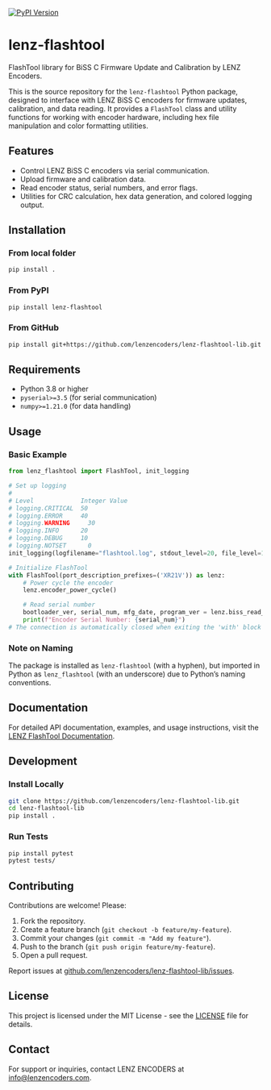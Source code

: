 [![PyPI Version](https://img.shields.io/pypi/v/lenz-flashtool)](https://pypi.org/project/lenz-flashtool/)

# lenz-flashtool

FlashTool library for BiSS C Firmware Update and Calibration by LENZ Encoders.

This is the source repository for the `lenz-flashtool` Python package, designed to interface with LENZ BiSS C encoders for firmware updates, calibration, and data reading. It provides a `FlashTool` class and utility functions for working with encoder hardware, including hex file manipulation and color formatting utilities.

## Features

- Control LENZ BiSS C encoders via serial communication.
- Upload firmware and calibration data.
- Read encoder status, serial numbers, and error flags.
- Utilities for CRC calculation, hex data generation, and colored logging output.

## Installation

### From local folder
```bash
pip install .
```

### From PyPI
```bash
pip install lenz-flashtool
```

### From GitHub
```bash
pip install git+https://github.com/lenzencoders/lenz-flashtool-lib.git
```

## Requirements

- Python 3.8 or higher
- `pyserial>=3.5` (for serial communication)
- `numpy>=1.21.0` (for data handling)

## Usage

### Basic Example
```python
from lenz_flashtool import FlashTool, init_logging

# Set up logging
#
# Level	            Integer Value
# logging.CRITICAL	50
# logging.ERROR	    40
# logging.WARNING	  30
# logging.INFO	    20
# logging.DEBUG	    10
# logging.NOTSET	  0
init_logging(logfilename="flashtool.log", stdout_level=20, file_level=10)

# Initialize FlashTool
with FlashTool(port_description_prefixes=('XR21V')) as lenz:
    # Power cycle the encoder
    lenz.encoder_power_cycle()

    # Read serial number
    bootloader_ver, serial_num, mfg_date, program_ver = lenz.biss_read_snum()
    print(f"Encoder Serial Number: {serial_num}")
# The connection is automatically closed when exiting the 'with' block
```
### Note on Naming
The package is installed as `lenz-flashtool` (with a hyphen), but imported in Python as `lenz_flashtool` (with an underscore) due to Python’s naming conventions.

## Documentation

For detailed API documentation, examples, and usage instructions, visit the [LENZ FlashTool Documentation](https://flashtool.lenzencoders.com).

## Development

### Install Locally
```bash
git clone https://github.com/lenzencoders/lenz-flashtool-lib.git
cd lenz-flashtool-lib
pip install .
```

### Run Tests
```bash
pip install pytest
pytest tests/
```

## Contributing

Contributions are welcome! Please:
1. Fork the repository.
2. Create a feature branch (`git checkout -b feature/my-feature`).
3. Commit your changes (`git commit -m "Add my feature"`).
4. Push to the branch (`git push origin feature/my-feature`).
5. Open a pull request.

Report issues at [github.com/lenzencoders/lenz-flashtool-lib/issues](https://github.com/lenzencoders/lenz-flashtool-lib/issues).

## License

This project is licensed under the MIT License - see the [LICENSE](LICENSE) file for details.

## Contact

For support or inquiries, contact LENZ ENCODERS at [info@lenzencoders.com](mailto:devs@lenzencoders.com).
```



